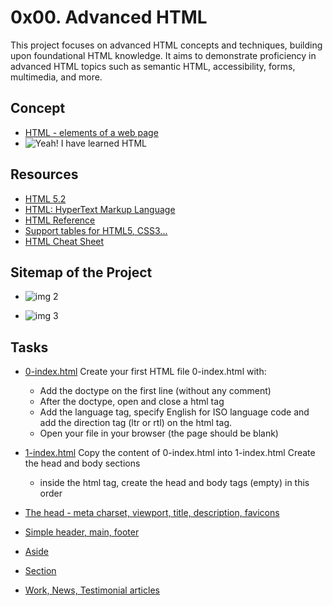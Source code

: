 # 0x00. Advanced HTML
This project focuses on advanced HTML concepts and techniques, building upon foundational HTML knowledge. It aims to demonstrate proficiency in advanced HTML topics such as semantic HTML, accessibility, forms, multimedia, and more.

## Concept
- [HTML - elements of a web page](https://intranet.alxswe.com/concepts/543)
- <img src='https://github.com/JO-YE/alx-frontend/assets/111038087/9edece3d-e292-4a16-95c8-d7ae57bb7cd8' alt="Yeah! I have learned HTML">

## Resources
- [HTML 5.2](https://html.spec.whatwg.org/multipage/)
- [HTML: HyperText Markup Language](https://developer.mozilla.org/en-US/docs/Web/HTML)
- [HTML Reference](https://htmlreference.io/)
- [Support tables for HTML5, CSS3...](https://caniuse.com/)
- [HTML Cheat Sheet](https://websitesetup.org/html5-cheat-sheet/)

## Sitemap of the Project
- ![img 2](https://github.com/JO-YE/alx-frontend/assets/111038087/2fc700c3-b829-48b9-8791-a8f64dafd731)

- ![img 3](https://github.com/JO-YE/alx-frontend/assets/111038087/cb1a353d-9b60-4b3e-aad0-648f607dc618)

## Tasks
- [0-index.html](./0-index.html)
Create your first HTML file 0-index.html with:
	- Add the doctype on the first line (without any comment)
	- After the doctype, open and close a html tag
	- Add the language tag, specify English for ISO language code and add the direction tag (ltr or rtl) on the html tag.
	- Open your file in your browser (the page should be blank)

- [1-index.html](./1-index.html)
Copy the content of 0-index.html into 1-index.html
Create the head and body sections
	- inside the html tag, create the head and body tags (empty) in this order

- [The head - meta charset, viewport, title, description, favicons](./2-index.html)

- [Simple header, main, footer](./3-index.html)

- [Aside](./article.html)

- [Section](5-index.html)

- [Work, News, Testimonial articles](6-index.html)










